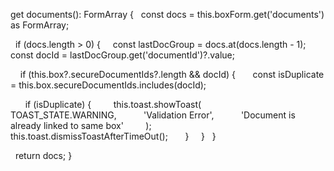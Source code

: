  get documents(): FormArray {
  const docs = this.boxForm.get('documents') as FormArray;

  if (docs.length > 0) {
    const lastDocGroup = docs.at(docs.length - 1);
    const docId = lastDocGroup.get('documentId')?.value;

    if (this.box?.secureDocumentIds?.length && docId) {
      const isDuplicate = this.box.secureDocumentIds.includes(docId);

      if (isDuplicate) {
        this.toast.showToast(
          TOAST_STATE.WARNING,
          'Validation Error',
          'Document is already linked to same box'
        );
        this.toast.dismissToastAfterTimeOut();
      }
    }
  }

  return docs;
}
